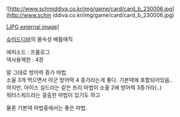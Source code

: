 ![http://www.schmiddiva.co.kr/img/game/card/card_b_230006.jpg](http://www.schm
iddiva.co.kr/img/game/card/card_b_230006.jpg)

[[JPG external
image]](http://www.schmiddiva.co.kr/img/game/card/card_b_230006.jpg)

[슈미드디바](%EC%8A%88%EB%AF%B8%EB%93%9C%EB%94%94%EB%B0%94.md)의 물속성 배틀매직

에피소드 : 프롤로그  
덱사용제한 : 4장

말 그대로 방어력 증가 마법.  
소울 3개 먹으면서 아군 방어력 4 증가라는게 좋다. 기본덱에 포함되어있음..  
하지만, 아이스 실드라는 같은 프리 마법이 소울 2에 방어력 3증가라(..)  
워터스워드라는 걸출한 마법이 있기도 하고

물론 기본덱 마법중에서는 좋은 마법.

